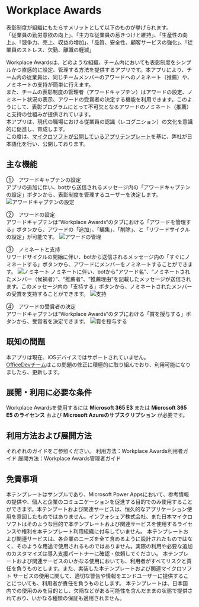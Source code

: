# Workplace Awards
表彰制度が組織にもたらすメリットとして以下のものが挙げられます。<br>
「従業員の勤労意欲の向上」、「主力な従業員の惹きつけと維持」、「生産性の向上」、「競争力、売上、収益の増加」、「品質、安全性、顧客サービスの強化」、「従業員のストレス、欠勤、離職の軽減」<br>

Workplace Awardsは、どのような組織、チーム内においても表彰制度をシンプルかつ直感的に設定、管理する方法を提供するアプリです。本アプリにより、チーム内の従業員は、同じチームメンバーのアワードへのノミネート（推薦）や、ノミネートの支持が簡単に行えます。<br>また、チームの表彰制度の管理者（アワードキャプテン）はアワードの設定、ノミネート状況の表示、アワードの受賞者の決定する機能を利用できます。このようにして、表彰プログラムにとって不可欠となるアワードのノミネート（推薦）と支持の仕組みが提供されています。<br>
本アプリは、現代の職場における従業員の認識（レコグニション）の文化を意識的に促進し、育成します。<br>
この度は、[マイクロソフトが公開しているアプリテンプレート](https://github.com/OfficeDev/microsoft-teams-apps-workplaceawards/tree/master/)を基に、弊社が日本語化を行い、公開しております。

## 主な機能
①　アワードキャプテンの設定<br>
アプリの追加に伴い、botから送信されるメッセージ内の「アワードキャプテンの設定」ボタンから、表彰制度を管理するユーザーを決定します。
![アワードキャプテンの設定](https://infoshare.co.jp/wp-content/uploads/2020/09/WPA_captain.png)

②　アワードの設定<br>
アワードキャプテンは“Workplace Awards“のタブにおける「アワードを管理する」ボタンから、アワードの「追加」、「編集」、「削除」、と「リワードサイクルの設定」が可能です。
![アワードの管理](https://infoshare.co.jp/wp-content/uploads/2020/09/WPA_Mng.png)

③　ノミネートと支持<br>
リワードサイクルの開始に伴い、botから送信されるメッセージ内の「すぐにノミネートする」ボタンから、アワードにメンバーをノミネートすることができます。
![ノミネート](https://infoshare.co.jp/wp-content/uploads/2020/09/WPA_Nomination.png)
ノミネートに伴い、botから”アワード名”、“ノミネートされたメンバー（候補者）”、“推薦者”、“推薦理由”を記載したメッセージが送信されます。このメッセージ内の「支持する」ボタンから、ノミネートされたメンバーの受賞を支持することができます。
![支持](https://infoshare.co.jp/wp-content/uploads/2020/09/WPA_Endorse.png)

④　アワードの受賞者の決定<br>
アワードキャプテンは“Workplace Awards“のタブにおける「賞を授与する」ボタンから、受賞者を決定できます。
![賞を授与する](https://infoshare.co.jp/wp-content/uploads/2020/09/WPA_Awards.png)

## 既知の問題
本アプリは現在、iOSデバイスではサポートされていません。<br>
[OfficeDevチーム](https://docs.microsoft.com/en-us/samples/officedev/microsoft-teams-apps-workplaceawards/microsoft-teams-apps-workplaceawards/#known-issue)はこの問題の修正に積極的に取り組んでおり、利用可能になりましたら、更新します。

## 展開・利用に必要な条件
Workplace Awardsを使用するには
**Microsoft 365 E3** または **Microsoft 365 E5 のライセンス**
および
**Microsoft Azureのサブスクリプション**
が必要です。

## 利用方法および展開方法
それぞれのガイドをご参照ください。
利用方法：Workplace Awards利用者ガイド
展開方法：Workplace Awards管理者ガイド

## 免責事項
本テンプレートはサンプルであり、Microsoft Power Appsにおいて、参考情報の提供や、個人と企業のコミュニケーションを促進する目的でのみ使用することができます。本テンプートおよび関連サービスは、恒久的なアプリケーション使用を意図したものではありません。インフォシェア株式会社、また日本マイクロソフトはそのような目的で本テンプレートおよび関連サービスを使用するライセンスや権利を本テンプレート利用組織に付与していません。 本テンプレートおよび関連サービスは、各企業のニーズを全て含めるように設計されたものではなく、そのような用途で使用されるものではありません。実際の利用や必要な追加のカスタマイズは導入支援パートナーに確認・依頼してください。 本テンプレートおよび関連サービスのいかなる使用においても、利用者がすべてリスクと責任を負うものとします。また、実装した本テンプレートおよび関連マイクロソフト サービスの使用に関して、適切な警告や情報をエンドユーザーに提供することについても、利用者が責任を負うものとします。 本テンプレートは、日本国内での使用のみを目的とし、欠陥などがある可能性を含んだままの状態で提供されており、いかなる種類の保証も適用されません。
